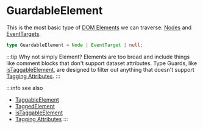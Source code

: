 # GuardableElement

This is the most basic type of [DOM Elements](#TODO) we can traverse: [Nodes](#TODO) and [EventTargets](#TODO).

```typescript
type GuardableElement = Node | EventTarget | null;
```

:::tip Why not simply Element?
Elements are too broad and include things like comment blocks that don't support dataset attributes.
Type Guards, like [isTaggableElement](/tracking/api-reference/common/guards/isTaggableElement.md), are designed to 
filter out anything that doesn't support [Tagging Attributes](/tracking/api-reference/definitions/TaggingAttribute.md).
:::

:::info see also
- [TaggableElement](/tracking/api-reference/definitions/TaggableElement.md)
- [TaggedElement](/tracking/api-reference/definitions/TaggedElement.md)
- [isTaggableElement](/tracking/api-reference/common/guards/isTaggableElement.md)
- [Tagging Attributes](/tracking/api-reference/definitions/TaggingAttribute.md)
:::
